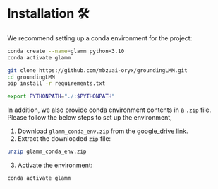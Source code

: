 # Installation 🛠️
We recommend setting up a conda environment for the project:

```bash
conda create --name=glamm python=3.10
conda activate glamm

git clone https://github.com/mbzuai-oryx/groundingLMM.git
cd groundingLMM
pip install -r requirements.txt

export PYTHONPATH="./:$PYTHONPATH"

```

In addition, we also provide conda environment contents in a `.zip` file. Please follow the below steps to set up the environment,

1. Download `glamm_conda_env.zip` from the [google_drive link](https://drive.google.com/file/d/1Wk57ss9mgpMky9NvGkHcZySlyZ92aOLZ/view?usp=sharing).
2. Extract the downloaded `zip` file: 
```bash
unzip glamm_conda_env.zip
```
3. Activate the environment: 
```bash
conda activate glamm
```


